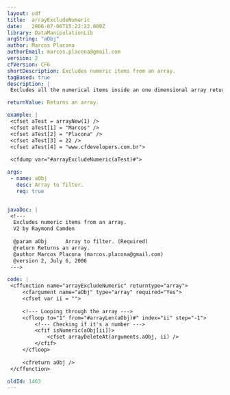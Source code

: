 ```yaml
---
layout: udf
title:  arrayExcludeNumeric
date:   2006-07-06T15:22:22.000Z
library: DataManipulationLib
argString: "aObj"
author: Marcos Placona
authorEmail: marcos.placona@gmail.com
version: 2
cfVersion: CF6
shortDescription: Excludes numeric items from an array.
tagBased: true
description: |
 Excludes all the numerical items inside an one dimensional array returning a new &quot;non numeric&quot; array.

returnValue: Returns an array.

example: |
 <cfset aTest = arrayNew(1) />
 <cfset aTest[1] = "Marcos" />
 <cfset aTest[2] = "Placona" />
 <cfset aTest[3] = 22 />
 <cfset aTest[4] = "www.cfdevelopers.com.br">
 
 <cfdump var="#arrayExcludeNumeric(aTest)#">

args:
 - name: aObj
   desc: Array to filter.
   req: true


javaDoc: |
 <!---
  Excludes numeric items from an array.
  V2 by Raymond Camden
  
  @param aObj      Array to filter. (Required)
  @return Returns an array. 
  @author Marcos Placona (marcos.placona@gmail.com) 
  @version 2, July 6, 2006 
 --->

code: |
 <cffunction name="arrayExcludeNumeric" returntype="array">
     <cfargument name="aObj" type="array" required="Yes">
     <cfset var ii = "">
     
     <!--- Looping through the array --->
     <cfloop to="1" from="#arrayLen(aObj)#" index="ii" step="-1">
         <!--- Checking if it's a number --->
         <cfif isNumeric(aObj[ii])>
             <cfset arrayDeleteAt(arguments.aObj, ii) />
         </cfif>
     </cfloop>
     
     <cfreturn aObj />
 </cffunction>

oldId: 1463
---
```


